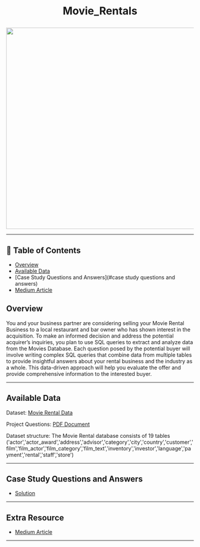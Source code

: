 # <p align="center" style="margin-top: 0px;">  Movie_Rentals

<p align="center" style="margin-bottom: 0px !important;">
<img src= "https://encrypted-tbn0.gstatic.com/images?q=tbn:ANd9GcSYKW_DvN6Ms9WRBz2Nk_Ok3ss9XepVwUEc_w&usqp=CAU" width="540" height = "540">

---
## 🧾 Table of Contents
- [Overview](#overview)
- [Available Data](#available-data)
- [Case Study Questions and Answers](#case study questions and answers)
- [Medium Article](#medium-article)

## Overview
You and your business partner are considering selling your Movie Rental Business to a local restaurant and bar owner who has shown interest in the acquisition. To make an informed decision and address the potential acquirer’s inquiries, you plan to use SQL queries to extract and analyze data from the Movies Database. Each question posed by the potential buyer will involve writing complex SQL queries that combine data from multiple tables to provide insightful answers about your rental business and the industry as a whole. This data-driven approach will help you evaluate the offer and provide comprehensive information to the interested buyer.


---
## Available Data

Dataset: [Movie Rental Data](https://drive.google.com/drive/folders/1mkiTsajRkptL28utdcamF6jMoTNDKHEq?usp=sharing)

Project Questions: [PDF Document](https://drive.google.com/file/d/14BtZpqBt4WQNnQ9wyrCamgdOK2AOb-yt/view?usp=sharing)

Dataset structure: The Movie Rental database consists of 19 tables ('actor','actor_award','address','advisor','category','city','country','customer','film','film_actor','film_category','film_text','inventory','investor','language','payment','rental','staff','store')

---
## Case Study Questions and Answers

- [Solution](https://github.com/raphaeloyelami/movie_rentals_analysis/blob/main/Case%20Study%20Answers.md)


---
## Extra Resource
- [Medium Article]()

---

